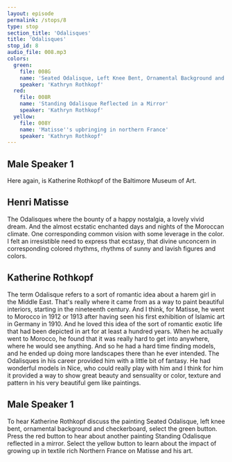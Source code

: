 ```yaml
---
layout: episode
permalink: /stops/8
type: stop
section_title: 'Odalisques'
title: 'Odalisques'
stop_id: 8
audio_file: 008.mp3
colors:
  green:
    file: 008G
    name: 'Seated Odalisque, Left Knee Bent, Ornamental Background and Checkerboard'
    speaker: 'Kathryn Rothkopf'
  red:
    file: 008R
    name: 'Standing Odalisque Reflected in a Mirror'
    speaker: 'Kathryn Rothkopf'
  yellow:
    file: 008Y
    name: 'Matisse''s upbringing in northern France'
    speaker: 'Kathryn Rothkopf'
---
```


## Male Speaker 1

Here again, is Katherine Rothkopf of the Baltimore Museum of Art.

## Henri Matisse

The Odalisques where the bounty of a happy nostalgia, a lovely vivid dream.  And the almost ecstatic enchanted days and nights of the Moroccan climate.  One corresponding common vision with some leverage in the color.  I felt an irresistible need to express that ecstasy, that divine unconcern in corresponding colored rhythms, rhythms of sunny and lavish figures and colors.

## Katherine Rothkopf

The term Odalisque refers to a sort of romantic idea about a harem girl in the Middle East.  That's really where it came from as a way to paint beautiful interiors, starting in the nineteenth century.  And I think, for Matisse, he went to Morocco in 1912 or 1913 after having seen his first exhibition of Islamic art in Germany in 1910.  And he loved this idea of the sort of romantic exotic life that had been depicted in art for at least a hundred years.  When he actually went to Morocco, he found that it was really hard to get into anywhere, where he would see anything.  And so he had a hard time finding models, and he ended up doing more landscapes there than he ever intended.  The Odalisques in his career provided him with a little bit of fantasy.  He had wonderful models in Nice, who could really play with him and I think for him it provided a way to show great beauty and sensuality or color, texture and pattern in his very beautiful gem like paintings.

## Male Speaker 1

To hear Katherine Rothkopf discuss the painting Seated Odalisque, left knee bent, ornamental background and checkerboard, select the green button.  Press the red button to hear about another painting Standing Odalisque reflected in a mirror.  Select the yellow button to learn about the impact of growing up in textile rich Northern France on Matisse and his art.
